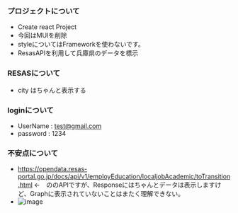 ### プロジェクトについて 

- Create react Project
- 今回はMUIを削除
- styleについてはFrameworkを使わないです。
- ResasAPIを利用して兵庫県のデータを標示
  

### RESASについて
 - city はちゃんと表示する

### loginについて
- UserName : test@gmail.com
- password : 1234

### 不安点について
- https://opendata.resas-portal.go.jp/docs/api/v1/employEducation/localjobAcademic/toTransition.html ←　ののAPIですが、Responseにはちゃんとデータは表示しますけど、Graphに表示されていないことはまたく理解できない。
- ![image](https://github.com/user-attachments/assets/578e48df-eb5c-4e26-be62-e323bfee3b4d)

